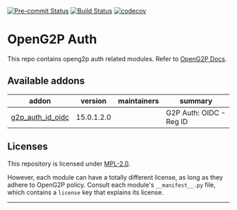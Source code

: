 
<!-- /!\ Non OCA Context : Set here the badge of your runbot / runboat instance. -->
[![Pre-commit Status](https://github.com/OpenG2P/openg2p-auth/actions/workflows/pre-commit.yml/badge.svg?branch=17.0)](https://github.com/OpenG2P/openg2p-auth/actions/workflows/pre-commit.yml?query=branch%3A17.0)
[![Build Status](https://github.com/OpenG2P/openg2p-auth/actions/workflows/test.yml/badge.svg?branch=17.0)](https://github.com/OpenG2P/openg2p-auth/actions/workflows/test.yml?query=branch%3A17.0)
[![codecov](https://codecov.io/gh/OpenG2P/openg2p-auth/branch/17.0/graph/badge.svg)](https://codecov.io/gh/OpenG2P/openg2p-auth)
<!-- /!\ Non OCA Context : Set here the badge of your translation instance. -->

<!-- /!\ do not modify above this line -->

# OpenG2P Auth

This repo contains openg2p auth related modules. Refer to [OpenG2P Docs](https://docs.openg2p.org/v/1.1).

<!-- /!\ do not modify below this line -->

<!-- prettier-ignore-start -->

[//]: # (addons)

Available addons
----------------
addon | version | maintainers | summary
--- | --- | --- | ---
[g2p_auth_id_oidc](g2p_auth_id_oidc/) | 15.0.1.2.0 |  | G2P Auth: OIDC - Reg ID

[//]: # (end addons)

<!-- prettier-ignore-end -->

## Licenses

This repository is licensed under [MPL-2.0](LICENSE).

However, each module can have a totally different license, as long as they adhere to OpenG2P
policy. Consult each module's `__manifest__.py` file, which contains a `license` key
that explains its license.

----
<!-- /!\ Non OCA Context : Set here the full description of your organization. -->
